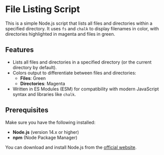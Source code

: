 # File Listing Script

This is a simple Node.js script that lists all files and directories within a specified directory. It uses `fs` and `chalk` to display filenames in color, with directories highlighted in magenta and files in green.

## Features

- Lists all files and directories in a specified directory (or the current directory by default).
- Colors output to differentiate between files and directories:
  - **Files**: Green
  - **Directories**: Magenta
- Written in ES Modules (ESM) for compatibility with modern JavaScript syntax and libraries like `chalk`.

## Prerequisites

Make sure you have the following installed:

- **Node.js** (version 14.x or higher)
- **npm** (Node Package Manager)

You can download and install Node.js from the [official website](https://nodejs.org/).


